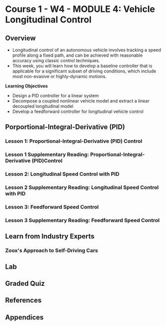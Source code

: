 # Course 1 - W4 - MODULE 4: Vehicle Longitudinal Control

## Overview 

- Longitudinal control of an autonomous vehicle involves tracking a speed profile along a fixed path, and can be achieved with reasonable accuracy using classic control techniques. 
- This week, you will learn how to develop a baseline controller that is applicable for a significant subset of driving conditions, which include most non-evasive or highly-dynamic motions.

**Learning Objectives**
- Design a PID controller for a linear system
- Decompose a coupled nonlinear vehicle model and extract a linear decoupled longitudinal model
- Develop a feedforward controller for longitudinal vehicle control

## Porportional-Integral-Derivative (PID)
### Lesson 1: Proportional-Integral-Derivative (PID) Control
### Lesson 1 Supplementary Reading: Proportional-Integral-Derivative (PID)Control
### Lesson 2: Longitudinal Speed Control with PID
### Lesson 2 Supplementary Reading: Longitudinal Speed Control with PID
### Lesson 3: Feedforward Speed Control
### Lesson 3 Supplementary Reading: Feedforward Speed Control

## Learn from Industry Experts
### Zoox's Approach to Self-Driving Cars
## Lab 
## Graded Quiz
## References
## Appendices